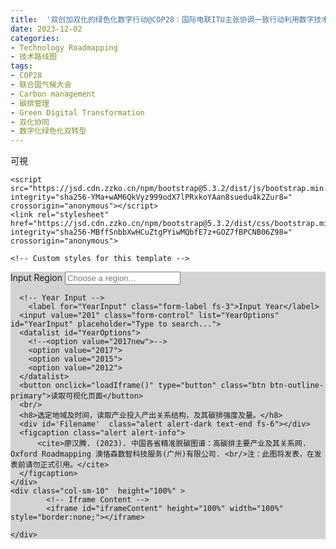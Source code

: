 ```yaml
---
title:  '双创加双化的绿色化数字行动@COP28：国际电联ITU主张协调一致行动利用数字技术解决气候问题'
date: 2023-12-02
categories:
- Technology Roadmapping
- 技术路线图
tags:
- COP28
- 联合国气候大会
- Carbon management
- 碳排管理
- Green Digital Transformation
- 双化协同
- 数字化绿色化双转型
---
```


可視

<!--more-->

    <script src="https://jsd.cdn.zzko.cn/npm/bootstrap@5.3.2/dist/js/bootstrap.min.js" integrity="sha256-YMa+wAM6QkVyz999odX7lPRxkoYAan8suedu4k2Zur8=" crossorigin="anonymous"></script>
    <link rel="stylesheet" href="https://jsd.cdn.zzko.cn/npm/bootstrap@5.3.2/dist/css/bootstrap.min.css" integrity="sha256-MBffSnbbXwHCuZtgPYiwMQbfE7z+GOZ7fBPCNB06Z98=" crossorigin="anonymous">
<!-- Custom Stylesheet -->
<style>
html {
  font-size: 12px;
  height: 100vh;
}
.row {
  height: 100vh;
}
</style>


<!-- Custom javascript for loading Frame -->
<script>
    function updateDiv(inputID, formattedStringFilename)
    { 
        document.getElementById(inputID).innerHTML = formattedStringFilename ;
    } 
function loadIframe() {
  var inputReg = document.getElementById('RegionInput').value;  
  var listReg = document.getElementById('RegionOptions');
  var inputRegID = listReg.options.namedItem( inputReg ).getAttribute('data-id');  
  var inputYear = document.getElementById('YearInput').value;
  var iframe = document.getElementById('iframeContent');
  var indicator = '_R69_';
  var perc = 5;
  var locale = 'zh-hans';
  var formattedStringFilename = `./visualization/NetVis-${inputRegID}.${inputYear}-${indicator}.${perc}.${locale}.html`;
  updateDiv ('Filename', formattedStringFilename);
  iframe.src = formattedStringFilename;
}</script>

    <!-- Custom styles for this template -->
  </head>
  <body>
  
  <div class="container">
  <div class="row" >
    <div class="col-sm-2"  height="100%" style="background-color:lightgray;">
      <!-- Region Input -->
        <label for="RegionInput" class="form-label fs-3">Input Region</label>
      <input  value="" class="form-control" list="RegionOptions" id="RegionInput" placeholder="Choose a region...">
      <datalist id="RegionOptions">
        <option data-id="BJ" name="北京 BJ" value="北京 BJ">
        <option data-id="TJ" name="天津 TJ" value="天津 TJ">
        <option data-id="HE" name="河北 HE" value="河北 HE">
        <option data-id="SX" name="山西 SX" value="山西 SX">
        <option data-id="NM" name="内蒙古 NM" value="内蒙古 NM">
        <option data-id="LN" name="辽宁 LN" value="辽宁 LN">
        <option data-id="JL" name="吉林 JL" value="吉林 JL">
        <option data-id="HL" name="黑龙江 HL" value="黑龙江 HL">
        <option data-id="SH" name="上海 SH" value="上海 SH">
        <option data-id="JS" name="江苏 JS" value="江苏 JS">
        <option data-id="ZJ" name="浙江 ZJ" value="浙江 ZJ">
        <option data-id="AH" name="安徽 AH" value="安徽 AH">
        <option data-id="FJ" name="福建 FJ" value="福建 FJ">
        <option data-id="JX" name="江西 JX" value="江西 JX">
        <option data-id="SD" name="山东 SD" value="山东 SD">
        <option data-id="HA" name="河南 HA" value="河南 HA">
        <option data-id="HB" name="湖北 HB" value="湖北 HB">
        <option data-id="HN" name="湖南 HN" value="湖南 HN">
        <option data-id="GD" name="广东 GD" value="广东 GD">
        <option data-id="GX" name="广西 GX" value="广西 GX">
        <option data-id="HI" name="海南 HI" value="海南 HI">
        <option data-id="CQ" name="重庆 CQ" value="重庆 CQ">
        <option data-id="SC" name="四川 SC" value="四川 SC">
        <option data-id="GZ" name="贵州 GZ" value="贵州 GZ">
        <option data-id="YN" name="云南 YN" value="云南 YN">
        <option data-id="XZ" name="西藏 XZ" value="西藏 XZ">
        <option data-id="SN" name="陕西 SN" value="陕西 SN">
        <option data-id="GS" name="甘肃 GS" value="甘肃 GS">
        <option data-id="QH" name="青海 QH" value="青海 QH">
        <option data-id="NX" name="宁夏 NX" value="宁夏 NX">
        <option data-id="XJ" name="新疆 XJ" value="新疆 XJ">      </datalist>
      
      <!-- Year Input -->
        <label for="YearInput" class="form-label fs-3">Input Year</label>
      <input value="201" class="form-control" list="YearOptions" id="YearInput" placeholder="Type to search...">
      <datalist id="YearOptions">
        <!--<option value="2017new">-->
        <option value="2017">
        <option value="2015">
        <option value="2012">
      </datalist>
      <button onclick="loadIframe()" type="button" class="btn btn-outline-primary">读取可视化页面</button>
      <br/>
      <h8>选定地域及时间，读取产业投入产出关系结构，及其碳排强度及量。</h8>
      <div id='Filename'  class="alert alert-dark text-end fs-6"></div>
      <figcaption class="alert alert-info">
          <cite>廖汉腾. (2023). 中国各省精准脱碳图谱：高碳排主要产业及其关系网. Oxford Roadmapping 澳恪森数智科技服务(广州)有限公司. <br/>注：此图将发表，在发表前请勿正式引用。</cite>
      </figcaption>
    </div>
    <div class="col-sm-10"  height="100%" >
            <!-- Iframe Content -->
            <iframe id="iframeContent" height="100%" width="100%" style="border:none;"></iframe>

    </div>
  </div>
</div>
  